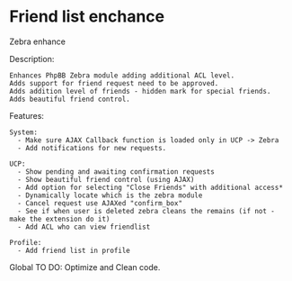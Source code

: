 Friend list enchance
============

Zebra enhance

  Description:
  
    Enhances PhpBB Zebra module adding additional ACL level.
	Adds support for friend request need to be approved.
	Adds addition level of friends - hidden mark for special friends.
	Adds beautiful friend control.
	
  Features:
  
    System:
	  - Make sure AJAX Callback function is loaded only in UCP -> Zebra
	  - Add notifications for new requests.
	
	UCP:
	  - Show pending and awaiting confirmation requests
	  - Show beautiful friend control (using AJAX)
	  - Add option for selecting "Close Friends" with additional access*
	  - Dynamically locate which is the zebra module
	  - Cancel request use AJAXed "confirm_box"
	  - See if when user is deleted zebra cleans the remains (if not - make the extension do it)
	  - Add ACL who can view friendlist
	  
	Profile:
	  - Add friend list in profile
  Global TO DO:
    Optimize and Clean code.
